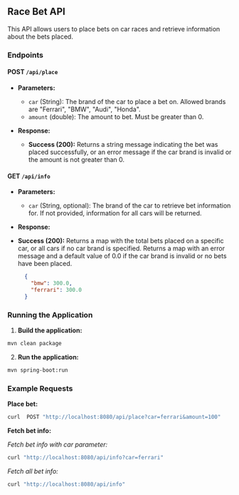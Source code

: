 
## Race Bet API

This API allows users to place bets on car races and retrieve information about the bets placed.

### Endpoints

#### POST `/api/place`

- **Parameters:**
  - `car` (String): The brand of the car to place a bet on. Allowed brands are "Ferrari", "BMW", "Audi", "Honda".
  - `amount` (double): The amount to bet. Must be greater than 0.

- **Response:**
  - **Success (200):** Returns a string message indicating the bet was placed successfully, or an error message if the car brand is invalid or the amount is not greater than 0.

#### GET `/api/info`

- **Parameters:**
  - `car` (String, optional): The brand of the car to retrieve bet information for. If not provided, information for all cars will be returned.

- **Response:**
- **Success (200):** Returns a map with the total bets placed on a specific car, or all cars if no car brand is specified. Returns a map with an error message and a default value of 0.0 if the car brand is invalid or no bets have been placed.    
  ```json
    {
      "bmw": 300.0,
      "ferrari": 300.0
    }
    ```

### Running the Application

1. **Build the application:**

```sh
mvn clean package
```

2. **Run the application:**

```sh
mvn spring-boot:run
```

### Example Requests

**Place bet:**

```sh
curl  POST "http://localhost:8080/api/place?car=ferrari&amount=100"
```

**Fetch bet info:**

*Fetch bet info with car parameter:*
```sh
curl "http://localhost:8080/api/info?car=ferrari"
```
*Fetch all bet info:*
```sh
curl "http://localhost:8080/api/info"
```